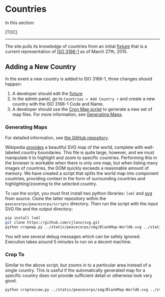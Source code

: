 <h1>Countries</h1>
In this section:

[TOC]

<hr>

The site pulls its knowledge of countries from an initial [fixture](https://github.com/18F/peacecorps-site/blob/master/peacecorps/peacecorps/fixtures/countries.yaml) that is a current representation of [ISO 3166-1](http://en.wikipedia.org/wiki/ISO_3166-1) as of March 27th, 2015.

## Adding a New Country
In the event a new country is added to ISO 3166-1, three changes should happen:

1. A developer should edit the [fixture](https://github.com/18F/peacecorps-site/blob/master/peacecorps/peacecorps/fixtures/countries.yaml)
2. In the admin panel, go to `Countries > Add Country +` and create a new country with the ISO 3166-1 Code and Name.
3. A developer should use the [Cron Map script](https://github.com/18F/peacecorps-site/tree/master/peacecorps/peacecorps/scripts) to generate a new set of map files. For more information, see [Generating Maps](#generating-maps).

### Generating Maps

For detailed information, see [the GitHub repository](https://github.com/18F/peacecorps-site/blob/master/peacecorps/peacecorps/scripts/README.md).

Wikipedia [provides](http://en.wikipedia.org/wiki/File:BlankMap-World6.svg) a
beautiful SVG map of the world, complete with well-labeled country boundaries.
This file is quite large, however, and we must manipulate it to highlight and
zoom to specific countries. Performing this in the browser is workable when
there is only one map, but when listing many images of countries, the DOM
quickly exceeds a reasonable amount of memory. We have created a script that
splits the world map into component countries, providing context in the form of
surrounding countries and highlighting/zooming to the selected country.

To use the script, you must first install two python libraries: `lxml` and
[svg](https://github.com/cjlano/svg) from source. Clone the latter repository
within the `peacecorps/peacecorps/scripts` directory. Then run the script with the input SVG file
and the output directory:

```bash
pip install lxml
git clone https://github.com/cjlano/svg.git
python cropmap.py ../static/peacecorps/img/BlankMap-World6.svg ../static/peacecorps/img/countries/
```

You will see several debug messages which can be safely ignored. Execution
takes around 5 minutes to run on a decent machine.

### Crop To

Similar to the above script, but zooms in to a particular area instead of a
single country. This is useful if the automatically generated map for a specific country does not provide 
sufficient detail or otherwise look very good.

```bash
python croptoview.py ../static/peacecorps/img/BlankMap-World6.svg ../static/peacecorps/img/countries/esc.svg 700 560 125 125
```